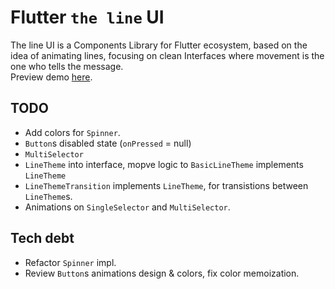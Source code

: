 # Flutter `the line` UI

The line UI is a Components Library for Flutter ecosystem, based on the idea of animating lines, focusing on clean Interfaces where movement is the one who tells the message.  
Preview demo [here](https://briancraig.github.io/line_ui/).  

## TODO

- Add colors for `Spinner`.
- `Button`s disabled state (`onPressed` = null)
- `MultiSelector`
- `LineTheme` into interface, mopve logic to `BasicLineTheme` implements `LineTheme` 
- `LineThemeTransition` implements `LineTheme`, for transistions between `LineTheme`s. 
- Animations on `SingleSelector` and `MultiSelector`.

## Tech debt

- Refactor `Spinner` impl. 
- Review `Button`s animations design & colors, fix color memoization.